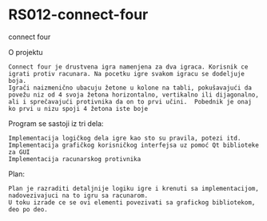 # RS012-connect-four
connect four

O projektu

    Connect four je drustvena igra namenjena za dva igraca. Korisnik ce igrati protiv racunara. Na pocetku igre svakom igracu se dodeljuje boja.
    Igrači naizmenično ubacuju žetone u kolone na tabli, pokušavajući da povežu niz od 4 svoja žetona horizontalno, vertikalno ili dijagonalno, ali i sprečavajući protivnika da on to prvi učini.  Pobednik je onaj ko prvi u nizu spoji 4 žetona iste boje


Program se sastoji iz tri dela:

    Implementacija logičkog dela igre kao sto su pravila, potezi itd.
    Implementacija grafičkog korisničkog interfejsa uz pomoć Qt biblioteke za GUI
    Implementacija racunarskog protivnika


Plan:

    Plan je razraditi detaljnije logiku igre i krenuti sa implementacijom, nadovezivajuci na to igru sa racunarom.
    U toku izrade ce se ovi elementi povezivati sa grafickog bibliotekom, deo po deo.
